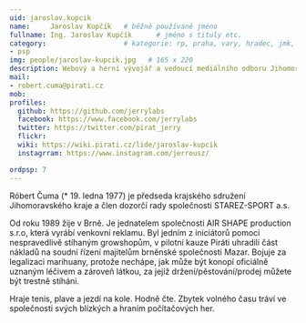 ```yaml
---
uid: jaroslav.kupcik
name:     Jaroslav Kupčík  	# běžně používáné jméno
fullname: Ing. Jaroslav Kupčík  	# jméno s tituly etc.
category:                 	# kategorie: rp, praha, vary, hradec, jmk, senat
- psp
img: people/jaroslav-kupcik.jpg   # 165 x 220
description: Webový a herní vývojář a vedoucí mediálního odboru Jihomoravského kraje          	# kratký popis, max 160 znaků
mail:
- robert.cuma@pirati.cz
mob:			  
profiles:
  github: https://github.com/jerrylabs                
  facebook: https://www.facebook.com/jerrylabs
  twitter: https://twitter.com/pirat_jerry		  
  flickr:    
  wiki: https://wiki.pirati.cz/lide/jaroslav-kupcik
  instagrram: https://www.instagram.com/jerrousz/

ordpsp: 7		  
---
```


Róbert Čuma (* 19. ledna 1977) je předseda krajského sdružení Jihomoravského kraje a člen dozorčí rady společnosti STAREZ-SPORT a.s.

Od roku 1989 žije v Brně. Je jednatelem společnosti AIR SHAPE production s.r.o, která vyrábí venkovní reklamu. Byl jedním z iniciátorů pomoci nespravedlivě stíhaným growshopům, v pilotní kauze Piráti uhradili část nákladů na soudní řízení majitelům brněnské společnosti Mazar. Bojuje za legalizaci marihuany, protože nechápe, jak může být konopí oficiálně uznaným léčivem a zároveň látkou, za jejíž držení/pěstování/prodej můžete být trestně stíháni.

Hraje tenis, plave a jezdí na kole. Hodně čte. Zbytek volného času tráví ve společnosti svých blízkých a hraním počítačových her.
